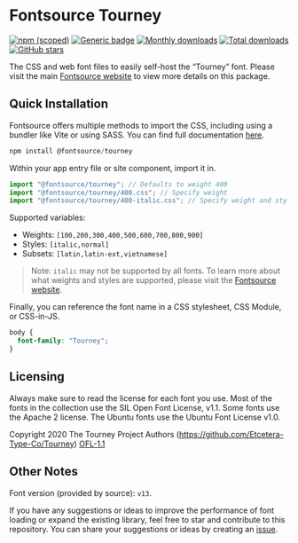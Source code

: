 # Fontsource Tourney

[![npm (scoped)](https://img.shields.io/npm/v/@fontsource/tourney?color=brightgreen)](https://www.npmjs.com/package/@fontsource/tourney) [![Generic badge](https://img.shields.io/badge/fontsource-passing-brightgreen)](https://github.com/fontsource/fontsource) [![Monthly downloads](https://badgen.net/npm/dm/@fontsource/tourney)](https://github.com/fontsource/fontsource) [![Total downloads](https://badgen.net/npm/dt/@fontsource/tourney)](https://github.com/fontsource/fontsource) [![GitHub stars](https://img.shields.io/github/stars/fontsource/fontsource.svg?style=social&label=Star)](https://github.com/fontsource/fontsource/stargazers)

The CSS and web font files to easily self-host the “Tourney” font. Please visit the main [Fontsource website](https://fontsource.org/fonts/tourney) to view more details on this package.

## Quick Installation

Fontsource offers multiple methods to import the CSS, including using a bundler like Vite or using SASS. You can find full documentation [here](https://fontsource.org/docs/getting-started/introduction).

```javascript
npm install @fontsource/tourney
```

Within your app entry file or site component, import it in.

```javascript
import "@fontsource/tourney"; // Defaults to weight 400
import "@fontsource/tourney/400.css"; // Specify weight
import "@fontsource/tourney/400-italic.css"; // Specify weight and style
```

Supported variables:
- Weights: `[100,200,300,400,500,600,700,800,900]`
- Styles: `[italic,normal]`
- Subsets: `[latin,latin-ext,vietnamese]`

> Note: `italic` may not be supported by all fonts. To learn more about what weights and styles are supported, please visit the [Fontsource website](https://fontsource.org/fonts/tourney).

Finally, you can reference the font name in a CSS stylesheet, CSS Module, or CSS-in-JS.

```css
body {
  font-family: "Tourney";
}
```

## Licensing
Always make sure to read the license for each font you use. Most of the fonts in the collection use the SIL Open Font License, v1.1. Some fonts use the Apache 2 license. The Ubuntu fonts use the Ubuntu Font License v1.0.

Copyright 2020 The Tourney Project Authors (https://github.com/Etcetera-Type-Co/Tourney)
[OFL-1.1](https://openfontlicense.org)

## Other Notes
Font version (provided by source): `v13`.

If you have any suggestions or ideas to improve the performance of font loading or expand the existing library, feel free to star and contribute to this repository. You can share your suggestions or ideas by creating an [issue](https://github.com/fontsource/fontsource/issues).